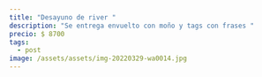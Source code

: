 ```yaml
---
title: "Desayuno de river "
description: "Se entrega envuelto con moño y tags con frases "
precio: $ 8700
tags:
  - post
image: /assets/assets/img-20220329-wa0014.jpg
---
```

